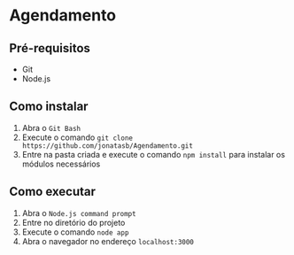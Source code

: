 # Agendamento

## Pré-requisitos
+ Git
+ Node.js

## Como instalar
1. Abra o ``Git Bash``
2. Execute o comando ``git clone https://github.com/jonatasb/Agendamento.git``
3. Entre na pasta criada e execute o comando ``npm install`` para instalar os módulos necessários

## Como executar
1. Abra o ``Node.js command prompt``
2. Entre no diretório do projeto
3. Execute o comando ``node app``
4. Abra o navegador no endereço ``localhost:3000``
